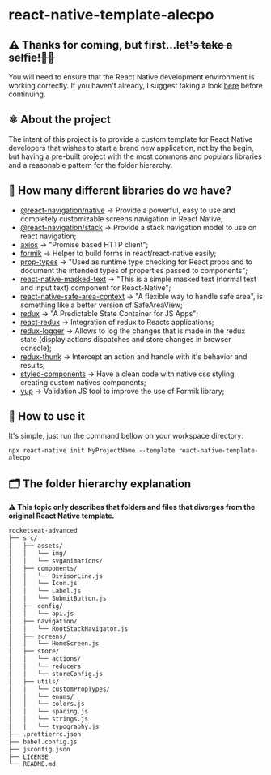 
# react-native-template-alecpo

## ⚠️ Thanks for coming, but first...~~let's take a selfie!🤳🏻~~
You will need to ensure that the React Native development environment is working correctly. If you haven't already, I suggest taking a look [here](https://reactnative.dev/docs/environment-setup) before continuing.

## ⚛️ About the project 
The intent of this project is to provide a custom template for React Native developers that wishes to start a brand new application, not by the begin, but having a pre-built project with the most commons and populars libraries and a reasonable pattern for the folder hierarchy.

## 🤔 How many different libraries do we have?

 - [@react-navigation/native](https://reactnavigation.org/docs/getting-started) → Provide a powerful, easy to use and completely customizable screens navigation in React Native;
 - [@react-navigation/stack](https://reactnavigation.org/docs/stack-navigator) → Provide a stack navigation model to use on react navigation;
 - [axios](https://github.com/axios/axios) → "Promise based HTTP client";
 - [formik](https://jaredpalmer.com/formik/docs/guides/react-native) → Helper to build forms in react/react-native easily;
 - [prop-types](https://www.npmjs.com/package/prop-types) → "Used as runtime type checking for React props and to document the intended types of properties passed to components";
 - [react-native-masked-text](https://github.com/benhurott/react-native-masked-text) → "This is a simple masked text (normal text and input text) component for React-Native";
 - [react-native-safe-area-context](https://github.com/th3rdwave/react-native-safe-area-context) → "A flexible way to handle safe area", is something like a better version of SafeAreaView;
 - [redux](https://redux.js.org/) →  "A Predictable State Container for JS Apps";
 - [react-redux](https://redux.js.org/basics/usage-with-react) → Integration of redux to Reacts applications;
 - [redux-logger](https://github.com/LogRocket/redux-logger) → Allows to log the changes that is made in the redux state (display actions dispatches and store changes in browser console);
 - [redux-thunk](https://github.com/reduxjs/redux-thunk) → Intercept an action and handle with it's behavior and results;
 - [styled-components](https://styled-components.com/) → Have a clean code with native css styling creating custom natives components;
 - [yup](https://github.com/jquense/yup) → Validation JS tool to improve the use of Formik library;
 
 ## 🙏 How to use it
 It's simple, just run the command bellow on your workspace directory:

    npx react-native init MyProjectName --template react-native-template-alecpo

## 🗂 The folder hierarchy explanation

**⚠️ This topic only describes that folders and files that diverges from the original React Native template.**

 ```bash
rocketseat-advanced
├── src/
│   ├── assets/
│   │   └── img/
│   │   └── svgAnimations/
│   ├── components/
│   │   └── DivisorLine.js
│   │   └── Icon.js
│   │   └── Label.js
│   │   └── SubmitButton.js
│   ├── config/
│   │   └── api.js
│   ├── navigation/
│   │   └── RootStackNavigator.js
│   ├── screens/
│   │   └── HomeScreen.js
│   ├── store/
│   │   └── actions/
│   │   └── reducers
│   │   └── storeConfig.js
│   ├── utils/
│   │   └── customPropTypes/
│   │   └── enums/
│   │   └── colors.js
│   │   └── spacing.js
│   │   └── strings.js
│   │   └── typography.js
├── .prettierrc.json
├── babel.config.js
├── jsconfig.json
├── LICENSE
└── README.md
```
